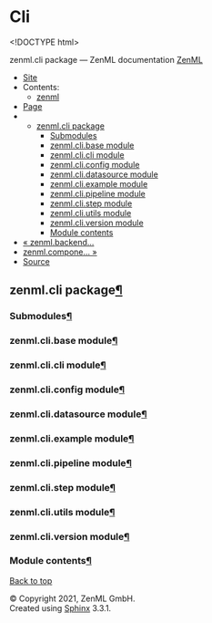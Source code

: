 # Cli

&lt;!DOCTYPE html&gt;

zenml.cli package — ZenML documentation  [ZenML](https://github.com/zenml-io/zenml/tree/456ef8120b4ca9aae8f8fca6e88c08f3cdf35c91/docs/sphinx_docs/_build/html/index.html)

*  [Site](https://github.com/zenml-io/zenml/tree/456ef8120b4ca9aae8f8fca6e88c08f3cdf35c91/docs/sphinx_docs/_build/html/index.html)
  * Contents:
    * [zenml](https://github.com/zenml-io/zenml/tree/456ef8120b4ca9aae8f8fca6e88c08f3cdf35c91/docs/sphinx_docs/_build/html/modules.html)
*  [Page](zenml.cli.md)
  * * [zenml.cli package](zenml.cli.md)
      * [Submodules](zenml.cli.md#submodules)
      * [zenml.cli.base module](zenml.cli.md#zenml-cli-base-module)
      * [zenml.cli.cli module](zenml.cli.md#zenml-cli-cli-module)
      * [zenml.cli.config module](zenml.cli.md#zenml-cli-config-module)
      * [zenml.cli.datasource module](zenml.cli.md#zenml-cli-datasource-module)
      * [zenml.cli.example module](zenml.cli.md#zenml-cli-example-module)
      * [zenml.cli.pipeline module](zenml.cli.md#zenml-cli-pipeline-module)
      * [zenml.cli.step module](zenml.cli.md#zenml-cli-step-module)
      * [zenml.cli.utils module](zenml.cli.md#zenml-cli-utils-module)
      * [zenml.cli.version module](zenml.cli.md#zenml-cli-version-module)
      * [Module contents](zenml.cli.md#module-contents)
* [ « zenml.backend...](zenml.backends/zenml.backends.training.md)
* [ zenml.compone... »](zenml.components/)
*  [Source](https://github.com/zenml-io/zenml/tree/456ef8120b4ca9aae8f8fca6e88c08f3cdf35c91/docs/sphinx_docs/_build/html/_sources/zenml.cli.rst.txt)

## zenml.cli package[¶](zenml.cli.md#zenml-cli-package)

### Submodules[¶](zenml.cli.md#submodules)

### zenml.cli.base module[¶](zenml.cli.md#zenml-cli-base-module)

### zenml.cli.cli module[¶](zenml.cli.md#zenml-cli-cli-module)

### zenml.cli.config module[¶](zenml.cli.md#zenml-cli-config-module)

### zenml.cli.datasource module[¶](zenml.cli.md#zenml-cli-datasource-module)

### zenml.cli.example module[¶](zenml.cli.md#zenml-cli-example-module)

### zenml.cli.pipeline module[¶](zenml.cli.md#zenml-cli-pipeline-module)

### zenml.cli.step module[¶](zenml.cli.md#zenml-cli-step-module)

### zenml.cli.utils module[¶](zenml.cli.md#zenml-cli-utils-module)

### zenml.cli.version module[¶](zenml.cli.md#zenml-cli-version-module)

### Module contents[¶](zenml.cli.md#module-contents)

 [Back to top](zenml.cli.md)

 © Copyright 2021, ZenML GmbH.  
 Created using [Sphinx](http://sphinx-doc.org/) 3.3.1.  


